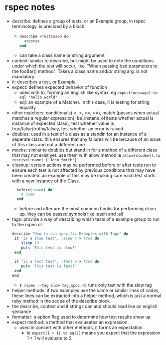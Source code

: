 # **rspec notes**
* describe: defines a group of tests, or an Example group, in rspec terminology. is precided by a block
  * ```ruby
    describe <TestCase> do 
      <tests>
    end  
    ```
  * can take a class name or string argument 
* context: similar to describe, but might be used to note the conditions under which the test will occur, like, "When passing bad parameters to the fooBar() method". Takes a class name and/or string arg. is not mandatory
* it: describes a test, or Example. 
* expect: defines expected behavior of function
  * used with to, forming an english like syntax, eg `expect(message).to eql "hello world"`
  * eql: an example of a Matcher. in this case, it is testing for string equality
* other matchers: conditionals( <, >, <=, >=), match (passes when actual matches a regular expression), be_instane_of(tests whether actual is instance of expected class), test whether value is true/false/truthy/falsey, test whether an error is raised  
* doubles: used in a test of a class as a standin for an instance of a seperate class. this ensures that any failures will be because of an issue of this class and not a different one
* mocks: similar to doubles but stand in for a method of a different class that may not exist yet. use them with allow method ie `allow(student).to receive(:name) {'John Smith'}`
* cleanup: certain actions may be performed before or after tests run to ensure each test is not affected by previous conditions that may have been created. an example of this may be making sure each test starts with a new instance of the Class. 
  ```ruby
    before(:each) do
      # code
    end
  ```
  * before and after are the most common hooks for performing clean up. they can be passed symbols like :each and :all 
* tags: provide a way of describing whish tests of a example group to run to the rspec cli
  ```ruby
  describe "How to run specific Examples with Tags" do 
   it 'is a slow test', :slow = > true do 
      sleep 10 
      puts 'This test is slow!' 
   end 
   
   it 'is a fast test', :fast = > true do 
      puts 'This test is fast!' 
   end 
  end
  ```
  * `$ rspec --tag slow tag_spec.rb` runs only test with the slow tag
* helper methods: if two examples use the same or similar lines of codes, these lines can be extracted into a helper method, which is just a normal ruby method in the scope of the describe block
* the describe, context and it strings can and should read like an english sentance
* formatter: a option flag used to determine how test results show up
* expect method: a method that evalueates an expression. 
  * used in concert with other methods, it forms an expectation. 
    * ie `expect(1 + 1).to eq(2)` means you expect that the expression 1 + 1 will evaluate to 2

